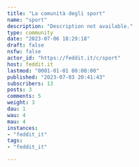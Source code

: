 ```yaml
---
title: "La comunità degli sport" 
name: "sport"
description: "Description not available."
type: community
date: "2023-07-06 18:29:18"
draft: false
nsfw: false
actor_id: "https://feddit.it/c/sport"
host: feddit.it
lastmod: "0001-01-01 00:00:00"
published: "2023-07-03 20:41:43"
subscribers: 13
posts: 3
comments: 5
weight: 3
dau: 1
wau: 4
mau: 4
instances:
- "feddit_it"
tags: 
- "feddit_it"

---
```


